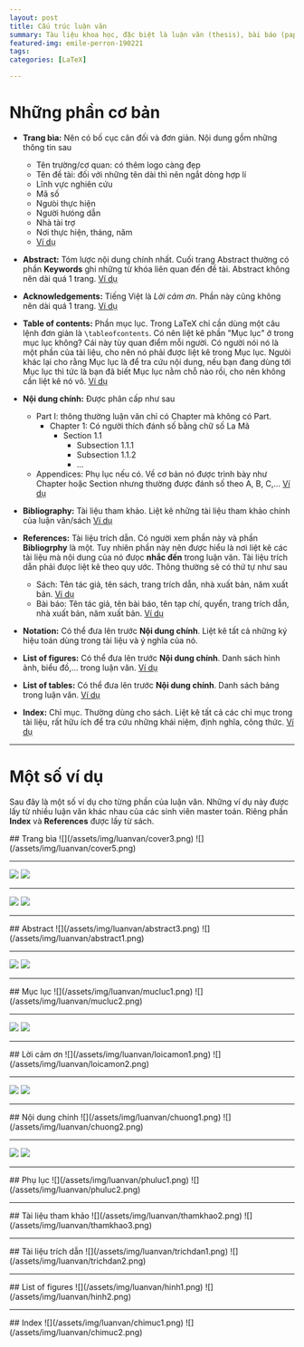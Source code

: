 ```yaml
---
layout: post
title: Cấu trúc luận văn
summary: Tàu liệu khoa học, đặc biệt là luận văn (thesis), bài báo (paper), sách (book),... cần tuân theo một số quy ước nhất định. 
featured-img: emile-perron-190221
tags: 
categories: [LaTeX]

---
```

# Những phần cơ bản

- **Trang bìa:** Nên có bố cục cân đối và đơn giản. Nội dung gồm những thông tin sau
	- Tên trường/cơ quan: có thêm logo càng đẹp
	- Tên đề tài: đối với những tên dài thì nên ngắt dòng hợp lí
	- Lĩnh vực nghiên cứu
	- Mã số
	- Ngưòi thực hiện
	- Người hưóng dẫn
	- Nhà tài trợ
	- Nơi thực hiện, tháng, năm
	- [Ví dụ](#bia)

- **Abstract:** Tóm lược nội dung chính nhất. Cuối trang Abstract thường có phần **Keywords** ghi những từ khóa liên quan đến đề tài. Abstract không nên dài quá 1 trang. [Ví dụ](#tomtat)

- **Acknowledgements:** Tiếng Việt là *Lời cảm ơn*. Phần này cũng không nên dài quá 1 trang. [Ví dụ](#loicamon)

- **Table of contents:** Phần mục lục. Trong LaTeX chỉ cần dùng một câu lệnh đơn giản là `\tableofcontents`. Có nên liệt kê phần "Mục lục" ở trong mục lục không? Cái này tùy quan điểm mỗi người. Có người nói nó là một phần của tài liệu, cho nên nó phải được liệt kê trong Mục lục. Ngưòi khác lại cho rằng Mục lục là để tra cứu nội dung, nếu bạn đang dùng tới Mục lục thì tức là bạn đã biết Mục lục nằm chỗ nào rồi, cho nên không cần liệt kê nó vô. [Ví dụ](#mucluc)

- **Nội dung chính:** Được phân cấp như sau
	- Part I: thông thường luận văn chỉ có Chapter mà không có Part. 
		- Chapter 1: Có người thích đánh số bằng chữ số La Mã 
			- Section 1.1
				- Subsection 1.1.1
				- Subsection 1.1.2
				- ...
	- Appendices: Phụ lục nếu có. Về cơ bản nó được trình bày như Chapter hoặc Section nhưng thường được đánh số theo A, B, C,... [Ví dụ](#phuluc)

- **Bibliography:** Tài liệu tham khảo. Liệt kê những tài liệu tham khảo chính của luận văn/sách [Ví dụ](#thamkhao)
	

- **References:** Tài liệu trích dẫn. Có người xem phần này và phần **Bibliogrphy** là một. Tuy nhiên phần này nên được hiểu là nơi liệt kê các tài liệu mà nội dung của nó đưọc **nhắc đến** trong luận văn. Tài liệu trích dẫn phải đưọc liệt kê theo quy ước. Thông thường sẽ có thứ tự như sau
	- Sách: Tên tác giả, tên sách, trang trích dẫn, nhà xuất bản, năm xuất bản. [Ví dụ](#trichdan)
	- Bài báo: Tên tác giả, tên bài báo, tên tạp chí, quyển, trang trích dẫn, nhà xuất bản, năm xuất bản. [Ví dụ](#trichdan)

- **Notation:** Có thể đưa lên trước **Nội dung chính**. Liệt kê tất cả những ký hiệu toán dùng trong tài liệu và ý nghĩa của nó.

- **List of figures:** Có thể đưa lên trước **Nội dung chính**. Danh sách hình ảnh, biểu đồ,... trong luận văn. [Ví dụ](#hinh)

- **List of tables:** Có thể đưa lên trước **Nội dung chính**. Danh sách bảng trong luận văn. [Ví dụ](#hinh)

- **Index:** Chỉ mục. Thường dùng cho sách. Liệt kê tất cả các chỉ mục trong tài liệu, rất hữu ích để tra cứu những khái niệm, định nghĩa, công thức. [Ví dụ](#chimuc)

---
# Một số ví dụ
Sau đây là một số ví dụ cho từng phần của luận văn. Những ví dụ này được lấy từ nhiều luận văn khác nhau của các sinh viên master toán. Riêng phần **Index** và **References** được lấy từ sách.

<a name="bia"/>
## Trang bìa
![](/assets/img/luanvan/cover3.png)
![](/assets/img/luanvan/cover5.png)

---
![](/assets/img/luanvan/cover2.png)
![](/assets/img/luanvan/cover4.png)

---
![](/assets/img/luanvan/cover6.png)
![](/assets/img/luanvan/cover7.png)

---
<a name="tomtat"/>
## Abstract
![](/assets/img/luanvan/abstract3.png)
![](/assets/img/luanvan/abstract1.png)

---
![](/assets/img/luanvan/abstract2.png)
![](/assets/img/luanvan/abstract4.png)

---
<a name="mucluc"/>
## Mục lục
![](/assets/img/luanvan/mucluc1.png)
![](/assets/img/luanvan/mucluc2.png)

---
![](/assets/img/luanvan/mucluc3.png)
![](/assets/img/luanvan/mucluc4.png)

---
<a name="loicamon"/>
## Lời cảm ơn
![](/assets/img/luanvan/loicamon1.png)
![](/assets/img/luanvan/loicamon2.png)

---
![](/assets/img/luanvan/loicamon3.png)
![](/assets/img/luanvan/loicamon4.png)

---
<a name="noidung"/>
## Nội dung chính
![](/assets/img/luanvan/chuong1.png)
![](/assets/img/luanvan/chuong2.png)

---
![](/assets/img/luanvan/chuong3.png)
![](/assets/img/luanvan/chuong5.png)

---
<a name="phuluc"/>
## Phụ lục
![](/assets/img/luanvan/phuluc1.png)
![](/assets/img/luanvan/phuluc2.png)

---
<a name="thamkhao"/>
## Tài liệu tham khảo
![](/assets/img/luanvan/thamkhao2.png)
![](/assets/img/luanvan/thamkhao3.png)

---
<a name="trichdan"/>
## Tài liệu trích dẫn
![](/assets/img/luanvan/trichdan1.png)
![](/assets/img/luanvan/trichdan2.png)

---
<a name="hinh"/>
## List of figures
![](/assets/img/luanvan/hinh1.png)
![](/assets/img/luanvan/hinh2.png)


---
<a name="chimuc"/>
## Index
![](/assets/img/luanvan/chimuc1.png)
![](/assets/img/luanvan/chimuc2.png)

